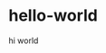 # hello-world
hi world

<!doctype html>
<html>
  <head>
    <title>JOSHUA ERIC Q. BADANA</title>
  </head>
</html>
